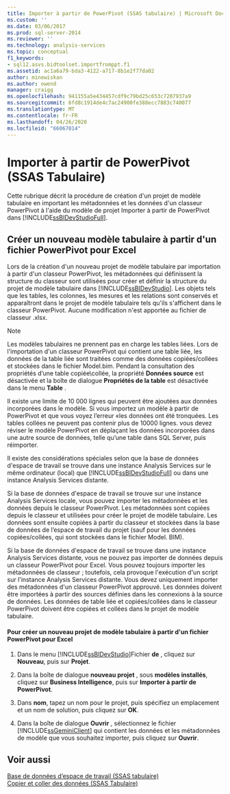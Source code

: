 ```yaml
---
title: Importer à partir de PowerPivot (SSAS tabulaire) | Microsoft Docs
ms.custom: ''
ms.date: 03/06/2017
ms.prod: sql-server-2014
ms.reviewer: ''
ms.technology: analysis-services
ms.topic: conceptual
f1_keywords:
- sql12.asvs.bidtoolset.importfromppt.f1
ms.assetid: ac1a6a79-bda3-4122-a717-8b1e2f77da02
author: minewiskan
ms.author: owend
manager: craigg
ms.openlocfilehash: 941155a5e434457cdf9c79bd25c653c7207937a9
ms.sourcegitcommit: 6fd8c1914de4c7ac24900fe388ecc7883c740077
ms.translationtype: MT
ms.contentlocale: fr-FR
ms.lasthandoff: 04/26/2020
ms.locfileid: "66067014"
---
```

# <a name="import-from-powerpivot-ssas-tabular"></a>Importer à partir de PowerPivot (SSAS Tabulaire)
  Cette rubrique décrit la procédure de création d'un projet de modèle tabulaire en important les métadonnées et les données d'un classeur PowerPivot à l'aide du modèle de projet Importer à partir de PowerPivot dans [!INCLUDE[ssBIDevStudioFull](../../includes/ssbidevstudiofull-md.md)].  
  
## <a name="create-a-new-tabular-model-from-a-powerpivot-for-excel-file"></a>Créer un nouveau modèle tabulaire à partir d'un fichier PowerPivot pour Excel  
 Lors de la création d'un nouveau projet de modèle tabulaire par importation à partir d'un classeur PowerPivot, les métadonnées qui définissent la structure du classeur sont utilisées pour créer et définir la structure du projet de modèle tabulaire dans [!INCLUDE[ssBIDevStudio](../../includes/ssbidevstudio-md.md)]. Les objets tels que les tables, les colonnes, les mesures et les relations sont conservés et apparaîtront dans le projet de modèle tabulaire tels qu'ils s'affichent dans le classeur PowerPivot. Aucune modification n'est apportée au fichier de classeur .xlsx.  
  
> [!NOTE]  
>  Les modèles tabulaires ne prennent pas en charge les tables liées. Lors de l'importation d'un classeur PowerPivot qui contient une table liée, les données de la table liée sont traitées comme des données copiées/collées et stockées dans le fichier Model.bim. Pendant la consultation des propriétés d’une table copiée\collée, la propriété **Données source** est désactivée et la boîte de dialogue **Propriétés de la table** est désactivée dans le menu **Table** .  
>   
>  Il existe une limite de 10 000 lignes qui peuvent être ajoutées aux données incorporées dans le modèle. Si vous importez un modèle à partir de PowerPivot et que vous voyez l’erreur «les données ont été tronquées. Les tables collées ne peuvent pas contenir plus de 10000 lignes. vous devez réviser le modèle PowerPivot en déplaçant les données incorporées dans une autre source de données, telle qu’une table dans SQL Server, puis réimporter.  
  
 Il existe des considérations spéciales selon que la base de données d'espace de travail se trouve dans une instance Analysis Services sur le même ordinateur (local) que [!INCLUDE[ssBIDevStudioFull](../../includes/ssbidevstudiofull-md.md)] ou dans une instance Analysis Services distante.  
  
 Si la base de données d'espace de travail se trouve sur une instance Analysis Services locale, vous pouvez importer les métadonnées et les données depuis le classeur PowerPivot. Les métadonnées sont copiées depuis le classeur et utilisées pour créer le projet de modèle tabulaire. Les données sont ensuite copiées à partir du classeur et stockées dans la base de données de l’espace de travail du projet (sauf pour les données copiées/collées, qui sont stockées dans le fichier Model. BIM).  
  
 Si la base de données d'espace de travail se trouve dans une instance Analysis Services distante, vous ne pouvez pas importer de données depuis un classeur PowerPivot pour Excel. Vous pouvez toujours importer les métadonnées de classeur ; toutefois, cela provoque l'exécution d'un script sur l'instance Analysis Services distante. Vous devez uniquement importer des métadonnées d'un classeur PowerPivot approuvé. Les données doivent être importées à partir des sources définies dans les connexions à la source de données. Les données de table liée et copiées/collées dans le classeur PowerPivot doivent être copiées et collées dans le projet de modèle tabulaire.  
  
#### <a name="to-create-a-new-tabular-model-project-from-a-powerpivot-for-excel-file"></a>Pour créer un nouveau projet de modèle tabulaire à partir d'un fichier PowerPivot pour Excel  
  
1.  Dans le menu [!INCLUDE[ssBIDevStudio](../../includes/ssbidevstudio-md.md)]Fichier **de** , cliquez sur **Nouveau**, puis sur **Projet**.  
  
2.  Dans la boîte de dialogue **nouveau projet** , sous **modèles installés**, cliquez sur **Business Intelligence**, puis sur **Importer à partir de PowerPivot**.  
  
3.  Dans **nom**, tapez un nom pour le projet, puis spécifiez un emplacement et un nom de solution, puis cliquez sur **OK**.  
  
4.  Dans la boîte de dialogue **Ouvrir** , sélectionnez le fichier [!INCLUDE[ssGeminiClient](../../includes/ssgeminiclient-md.md)] qui contient les données et les métadonnées de modèle que vous souhaitez importer, puis cliquez sur **Ouvrir**.  
  
## <a name="see-also"></a>Voir aussi  
 [Base de données d’espace de travail &#40;SSAS tabulaire&#41;](workspace-database-ssas-tabular.md)   
 [Copier et coller des données &#40;SSAS Tabulaire&#41;](../copy-and-paste-data-ssas-tabular.md)  
  
  
